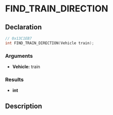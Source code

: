 # FIND_TRAIN_DIRECTION

## Declaration
```cpp
// 0x13C1EB7
int FIND_TRAIN_DIRECTION(Vehicle train);
```

### Arguments
- **Vehicle:** train

### Results
- **int**

## Description
